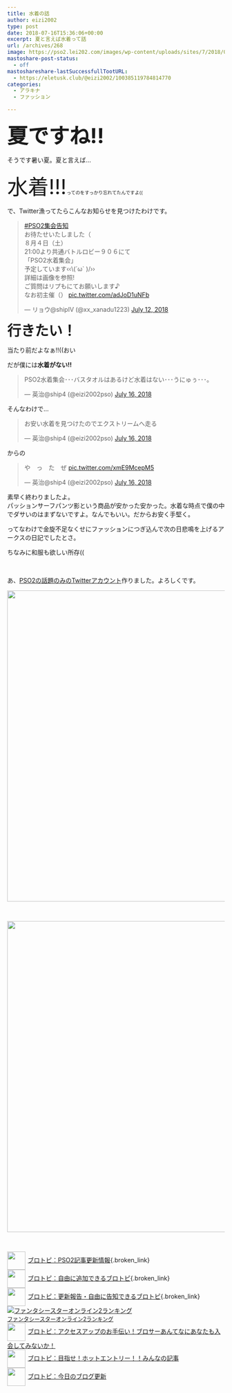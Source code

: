```yaml
---
title: 水着の話
author: eizi2002
type: post
date: 2018-07-16T15:36:06+00:00
excerpt: 夏と言えば水着って話
url: /archives/268
image: https://pso2.lei202.com/images/wp-content/uploads/sites/7/2018/07/pso20180717_005751_020.png
mastoshare-post-status:
  - off
mastoshareshare-lastSuccessfullTootURL:
  - https://eletusk.club/@eizi2002/100385119784814770
categories:
  - アラキナ
  - ファッション

---
```

<span style="font-size: 36pt;"><strong>夏ですね!!</strong></span>

そうです暑い夏。夏と言えば&#8230;

<span style="font-size: 36pt;">水着!!!<span style="font-size: 8pt;">ってのをすっかり忘れてたんですよ((</span></span>

で、Twitter漁ってたらこんなお知らせを見つけたわけです。

<blockquote class="twitter-tweet" data-lang="en">
  <p dir="ltr" lang="ja">
    <a href="https://twitter.com/hashtag/PSO2%E9%9B%86%E4%BC%9A%E5%91%8A%E7%9F%A5?src=hash&ref_src=twsrc%5Etfw">#PSO2集会告知</a><br /> お待たせいたしました（<br /> ８月４日（土）<br /> 21:00より共通バトルロビー９０６にて<br /> 「PSO2水着集会」<br /> 予定しています‹‹\(´ω` )/››<br /> 詳細は画像を参照!<br /> ご質問はリプもにてお願いします♪<br /> なお初主催（） <a href="https://t.co/adJoD1uNFb">pic.twitter.com/adJoD1uNFb</a>
  </p>
  
  <p>
    — リョウ@shipⅣ (@xx_xanadu1223) <a href="https://twitter.com/xx_xanadu1223/status/1017407958936780800?ref_src=twsrc%5Etfw">July 12, 2018</a>
  </p>
</blockquote>



**<span style="font-size: 24pt;">行きたい！</span>**

当たり前だよなぁ!!((おい

だが僕には**水着がない!!**

<blockquote class="twitter-tweet" data-lang="en">
  <p dir="ltr" lang="ja">
    PSO2水着集会･･･バスタオルはあるけど水着はない･･･うにゅぅ･･･｡
  </p>
  
  <p>
    — 英治@ship4 (@eizi2002pso) <a href="https://twitter.com/eizi2002pso/status/1018867815497940992?ref_src=twsrc%5Etfw">July 16, 2018</a>
  </p>
</blockquote>



そんなわけで&#8230;

<blockquote class="twitter-tweet" data-lang="en">
  <p dir="ltr" lang="ja">
    お安い水着を見つけたのでエクストリームへ走る
  </p>
  
  <p>
    — 英治@ship4 (@eizi2002pso) <a href="https://twitter.com/eizi2002pso/status/1018877004634939392?ref_src=twsrc%5Etfw">July 16, 2018</a>
  </p>
</blockquote>



からの

<blockquote class="twitter-tweet" data-lang="en">
  <p dir="ltr" lang="ja">
    や　っ　た　ぜ <a href="https://t.co/xmE9McepM5">pic.twitter.com/xmE9McepM5</a>
  </p>
  
  <p>
    — 英治@ship4 (@eizi2002pso) <a href="https://twitter.com/eizi2002pso/status/1018879439139033088?ref_src=twsrc%5Etfw">July 16, 2018</a>
  </p>
</blockquote>



素早く終わりましたよ。  
パッションサーフパンツ影という商品が安かった安かった。水着な時点で僕の中でダサいのはまずないですよ。なんでもいい。だからお安く手堅く。

ってなわけで金旋不足なくせにファッションにつぎ込んで次の日悲鳴を上げるアークスの日記でしたとさ。

ちなみに和服も欲しい所存((

&nbsp;

あ、[PSO2の話題のみのTwitterアカウント][1]作りました。よろしくです。

<div id='gallery-4' class='gallery galleryid-268 gallery-columns-1 gallery-size-full'>
  <dl class='gallery-item'>
    <dt class='gallery-icon landscape'>
      <a href='https://pso2.lei202.com/archives/268/pso20180717_004639_002'><img width="1280" height="720" src="https://pso2.lei202.com/images/wp-content/uploads/sites/7/2018/07/pso20180717_004639_002.png" class="attachment-full size-full" alt="" loading="lazy" srcset="https://pso2.lei202.com/images/wp-content/uploads/sites/7/2018/07/pso20180717_004639_002.png 1280w, https://pso2.lei202.com/images/wp-content/uploads/sites/7/2018/07/pso20180717_004639_002-300x169.png 300w, https://pso2.lei202.com/images/wp-content/uploads/sites/7/2018/07/pso20180717_004639_002-768x432.png 768w, https://pso2.lei202.com/images/wp-content/uploads/sites/7/2018/07/pso20180717_004639_002-1024x576.png 1024w" sizes="(max-width: 1280px) 100vw, 1280px" /></a>
    </dt>
  </dl>
  
  <br style="clear: both" />
  
  <dl class='gallery-item'>
    <dt class='gallery-icon landscape'>
      <a href='https://pso2.lei202.com/archives/268/pso20180717_005905_023'><img width="1280" height="720" src="https://pso2.lei202.com/images/wp-content/uploads/sites/7/2018/07/pso20180717_005905_023.png" class="attachment-full size-full" alt="" loading="lazy" srcset="https://pso2.lei202.com/images/wp-content/uploads/sites/7/2018/07/pso20180717_005905_023.png 1280w, https://pso2.lei202.com/images/wp-content/uploads/sites/7/2018/07/pso20180717_005905_023-300x169.png 300w, https://pso2.lei202.com/images/wp-content/uploads/sites/7/2018/07/pso20180717_005905_023-768x432.png 768w, https://pso2.lei202.com/images/wp-content/uploads/sites/7/2018/07/pso20180717_005905_023-1024x576.png 1024w" sizes="(max-width: 1280px) 100vw, 1280px" /></a>
    </dt>
  </dl>
  
  <br style="clear: both" />
</div>

[<img src="https://blogcircle.jp/thumb/commu/163/1" style="width:3em !important;height:3em !important;vertical-align:middle;margin-right:.4em;" />ブロトピ：PSO2記事更新情報][2]{.broken_link}  
[<img src="https://blogcircle.jp/thumb/commu/583/3" style="width:3em !important;height:3em !important;vertical-align:middle;margin-right:.4em;" />ブロトピ：自由に追加できるブロトピ][3]{.broken_link}  
[<img src="https://blogcircle.jp/thumb/commu/677/2" style="width:3em !important;height:3em !important;vertical-align:middle;margin-right:.4em;" />ブロトピ：更新報告・自由に告知できるブロトピ][4]{.broken_link}  
<a href="//blog.with2.net/link/?1901224:2510" target="_blank"><img src="https://blog.with2.net/img/banner/c/banner_1/br_c_2510_1.gif" title="ファンタシースターオンライン2ランキング" /></a>  
<a href="//blog.with2.net/link/?1901224:2510" target="_blank" style="font-size: 0.9em;">ファンタシースターオンライン2ランキング</a>  
[<img src="https://blogcircle.jp/thumb/commu/853/2" style="width:3em !important;height:3em !important;vertical-align:middle;margin-right:.4em;" />ブロトピ：アクセスアップのお手伝い！ブロサーあんてなにあなたも入会してみないか！][5]  
[<img src="https://blogcircle.jp/thumb/commu/1097/6" style="width:3em !important;height:3em !important;vertical-align:middle;margin-right:.4em;" />ブロトピ：目指せ！ホットエントリー！！みんなの記事][6]  
[<img src="https://blogcircle.jp/thumb/commu/414/2" style="width:3em !important;height:3em !important;vertical-align:middle;margin-right:.4em;" />ブロトピ：今日のブログ更新][7]

 [1]: https://twitter.com/eizi2002pso
 [2]: https://blogcircle.jp/commu/163/topic/2
 [3]: https://blogcircle.jp/commu/583/topic/6
 [4]: https://blogcircle.jp/commu/677/topic/3
 [5]: https://blogcircle.jp/commu/853/topic/4
 [6]: https://blogcircle.jp/commu/1097/topic/1
 [7]: https://blogcircle.jp/commu/414/topic/3